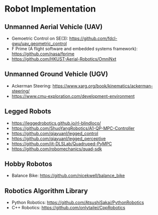 # Robot Implementation

## Unmanned Aerial Vehicle (UAV)

* Gemoetric Control on SE(3): https://github.com/fdcl-gwu/uav_geometric_control
* F Prime (A flight software and embedded systems framework): https://github.com/nasa/fprime
* https://github.com/HKUST-Aerial-Robotics/OmniNxt

## Unmanned Ground Vehicle (UGV)

* Ackerman Steering: https://www.xarg.org/book/kinematics/ackerman-steering/
* https://www.cmu-exploration.com/development-environment

## Legged Robots

* https://leggedrobotics.github.io/rl-blindloco/
* https://github.com/ShuoYangRobotics/A1-QP-MPC-Controller
* https://github.com/qiayuanl/legged_control
* https://github.com/qiayuanl/legged_perceptive
* https://github.com/iit-DLSLab/Quadruped-PyMPC
* https://github.com/robomechanics/quad-sdk

## Hobby Robotos

* Balance Bike: https://github.com/nicekwell/balance_bike

## Robotics Algorithm Library

* Python Robotics: https://github.com/AtsushiSakai/PythonRobotics
* C++ Robotics: https://github.com/onlytailei/CppRobotics
  